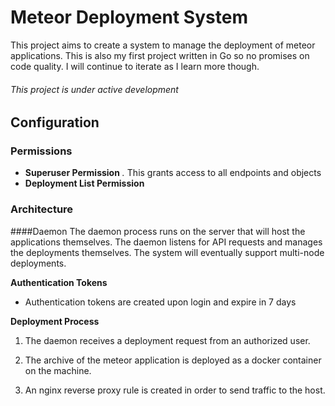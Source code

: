 # Meteor Deployment System
This project aims to create a system to manage the deployment of meteor applications. This is also my first project written in Go so no promises on code quality. I will continue to iterate as I learn more though.

###### This project is under active development

## Configuration
### Permissions
+ **Superuser Permission**  _*.*_ This grants access to all endpoints and objects
+ **Deployment List Permission**
### Architecture

####Daemon
The daemon process runs on the server that will host the applications themselves. The daemon listens for API requests and manages the deployments themselves. The system will eventually support multi-node deployments.

**Authentication Tokens**
+ Authentication tokens are created upon login and expire in 7 days

**Deployment Process**

1. The daemon receives a deployment request from an authorized user.

2. The archive of the meteor application is deployed as a docker container on the machine.

3. An nginx reverse proxy rule is created in order to send traffic to the host.
